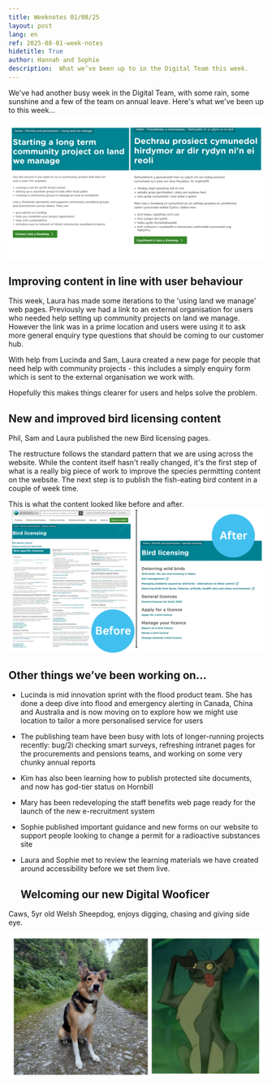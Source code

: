 ```yaml
---
title: Weeknotes 01/08/25
layout: post
lang: en
ref: 2025-08-01-week-notes
hidetitle: True
author: Hannah and Sophie
description:  What we’ve been up to in the Digital Team this week.  
---
```

We've had another busy week in the Digital Team, with some rain, some sunshine and a few of the team on annual leave. Here's what we've been up to this week…
![A screenshot showing the new webpage changes in English and Welsh](https://github.com/nrw-digital/week-notes/blob/07ea53c3f82449ec3a0495f68cc06e1d39f09227/images/photo%20for%20weeknotes.jpg?raw=true)

## Improving content in line with user behaviour 
 
This week, Laura has made some iterations to the 'using land we manage' web pages. Previously we had a link to an external organisation for users who needed help setting up community projects on land we manage. However the link was in a prime location and users were using it to ask more general enquiry type questions that should be coming to our customer hub.  
 
With help from Lucinda and Sam, Laura created a new page for people that need help with community projects - this includes a simply enquiry form which is sent to the external organisation we work with. 

Hopefully this makes things clearer for users and helps solve the problem. 

## New and improved bird licensing content 
 
Phil, Sam and Laura published the new Bird licensing pages. 

The restructure follows the standard pattern that we are using across the website. While the content itself hasn't really changed, it's the first step of what is a really big piece of work to improve the species permitting content on the website. The next step is to publish the fish-eating bird content in a couple of week time.  

This is what the content looked like before and after. 
 
![The bird licensing content restructured with natural headings to break up topic groups]( https://github.com/nrw-digital/week-notes/blob/07ea53c3f82449ec3a0495f68cc06e1d39f09227/images/photo%20for%20weeknotes.png?raw=true)

## Other things we’ve been working on…

+ Lucinda is mid innovation sprint with the flood product team. She has done a deep dive into flood and emergency alerting in Canada, China and Australia and is now moving on to explore how we might use location to tailor a more personalised service for users 
+ The publishing team have been busy with lots of longer-running projects recently: bug/2i checking smart surveys, refreshing intranet pages for the procurements and pensions teams, and working on some very chunky annual reports
+ Kim has also been learning how to publish protected site documents, and now has god-tier status on Hornbill 
+ Mary has been redeveloping the staff benefits web page ready for the launch of the new e-recruitment system
+ Sophie published important guidance and new forms on our website to support people looking to change a permit for a radioactive substances site
+ Laura and Sophie met to review the learning materials we have created around accessibility before we set them live.

  ## Welcoming our new Digital Wooficer  

Caws, 5yr old Welsh Sheepdog, enjoys digging, chasing and giving side eye.

![A photo of a cute collie mix next to Ed the hyena from the Lion King](https://github.com/nrw-digital/week-notes/blob/07ea53c3f82449ec3a0495f68cc06e1d39f09227/images/photo%20for%20weeknotes%20(1).jpg?raw=true)
